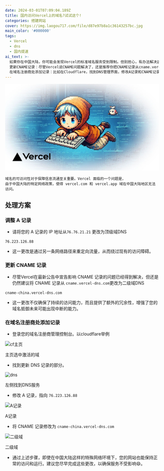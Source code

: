 ```yaml
---
date: 2024-03-01T07:09:04.189Z
title: 国内访问Vercel上的域名?试试这个!
categories: 搭建网站
cover: https://img.laogou717.com/file/d87e97b8a1c36143257bc.jpg
main_color: '#000000'
tags:
  - Vercel
  - dns
  - 国内提速
ai_text: >-
  如果你在中国大陆，你可能会发现Vercel的标准域名服务受到限制。但别担心，有办法解决这个问题：调整A记录：将A记录的IP从76.76.21.21改成76.223.126.88，这样可以通过不同的网络路径绕过限制。
  更新CNAME记录：尽管Vercel说CNAME问题解决了，还是推荐你把CNAME记录从cname.vercel-dns.com改成cname-china.vercel-dns.com，这样可以确保访问，并增加冗余性。
  在域名注册商处添加记录：比如在Cloudflare，找到DNS管理界面，修改A记录和CNAME记录为上面提到的地址。
---
```



![国内访问不了Vercel上绑定的域名?试试这个吧!](https://raw.githubusercontent.com/laogou717/IMG/main/LAOGOU/997771ac87cfc28505595c6f00f539f7ce8feced-1200x675.jpg)
```
域名的可访问性对于保障信息流通至关重要。Vercel 面临的一个问题是，
由于中国大陆的特定网络政策，使得 vercel.com 和 vercel.app 域在中国大陆地区无法访问。
```

## 处理方案

### 调整 A 记录

- 请将您的 A 记录的 IP 地址从`76.76.21.21` 更改为顶级域DNS
```
76.223.126.88
```
- 这一更改是通过另一条网络路径来重定向流量，从而绕过现有的访问障碍。

### 更新 CNAME 记录

- 尽管Vercel在最新公告中宣告影响 CNAME 记录的问题已经得到解决，但还是仍然建议将 CNAME 记录从 `cname.vercel-dns.com`更改为二级域DNS
```
cname-china.vercel-dns.com
```

- 这一更改不仅确保了持续的访问能力，而且提供了额外的冗余性，增强了您的域名抵御未来可能出现中断的能力。

### 在域名注册商处添加记录

- 登录您的域名注册商管理控制台。以cloudflare举例


![cf主页](https://lgblog.vercel.app/_next/image?url=https%3A%2F%2Fcdn.sanity.io%2Fimages%2Fcl1ktc5x%2Fproduction%2F5cfe1fb3de8082b83245fb9258c91ef4042d5235-2712x1292.png&w=3840&q=75)

主页选中激活的域

- 找到更新 DNS 记录的部分。


![dns](https://lgblog.vercel.app/_next/image?url=https%3A%2F%2Fcdn.sanity.io%2Fimages%2Fcl1ktc5x%2Fproduction%2F0f83042881beed3694eec3283da0b97240e38b17-510x1060.png&w=1080&q=75)

左侧找到DNS服务

- 修改 A 记录，指向 `76.223.126.88`


![A记录](https://lgblog.vercel.app/_next/image?url=https%3A%2F%2Fcdn.sanity.io%2Fimages%2Fcl1ktc5x%2Fproduction%2F406eabf252419c67dcbbffbc85e3ea7744b2c920-2462x1128.png&w=3840&q=75)

A记录

- 将 CNAME 记录修改为 `cname-china.vercel-dns.com`


![二级域](https://lgblog.vercel.app/_next/image?url=https%3A%2F%2Fcdn.sanity.io%2Fimages%2Fcl1ktc5x%2Fproduction%2Ff9a9d2b7f63806c4f6f780f9696b4380157e0dfc-2462x1124.png&w=3840&q=75)

二级域

- 通过上述步骤，即使在中国大陆这样的特殊网络环境下，您的网站也能保持正常的访问和运行。建议您尽早完成这些更改，以确保服务不受影响😄。